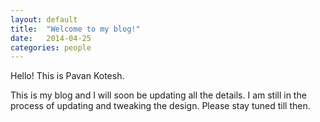 ```yaml
---
layout: default
title:  "Welcome to my blog!"
date:   2014-04-25
categories: people
---
```


Hello!
This is Pavan Kotesh.

This is my blog and I will soon be updating all the details. I am still in the process of updating and tweaking the design. Please stay tuned till then.
